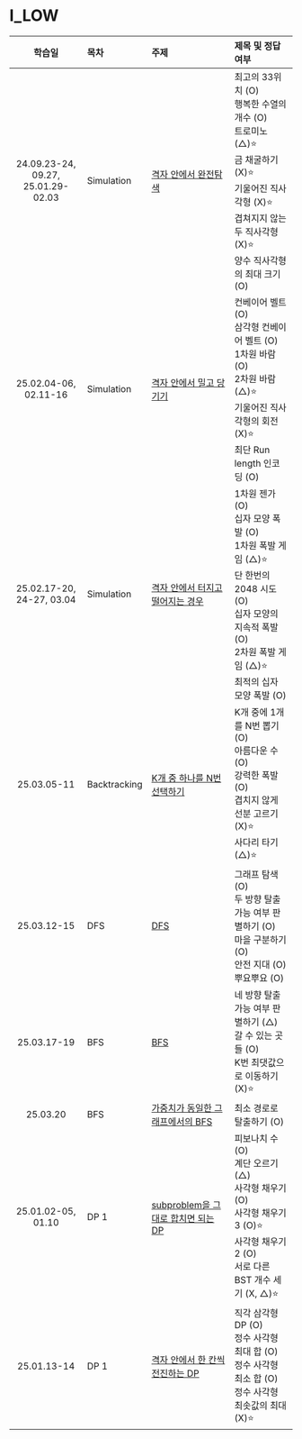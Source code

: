 # I_LOW

|                학습일                 | 목차         | 주제                                                                                         | 제목 및 정답여부                                                                                                                                                                      |
| :-----------------------------------: | :----------- | :------------------------------------------------------------------------------------------- | :------------------------------------------------------------------------------------------------------------------------------------------------------------------------------------ |
| 24.09.23-24, 09.27,<br>25.01.29-02.03 | Simulation   | [격자 안에서 완전탐색](./Simulation/격자%20안에서%20완전탐색.js)                             | 최고의 33위치 (O)<br>행복한 수열의 개수 (O)<br>트로미노 (△)⭐️<br>금 채굴하기 (X)⭐️<br>기울어진 직사각형 (X)⭐️<br>겹쳐지지 않는 두 직사각형 (X)⭐️<br>양수 직사각형의 최대 크기 (O) |
|         25.02.04-06, 02.11-16         | Simulation   | [격자 안에서 밀고 당기기](./Simulation/격자%20안에서%20밀고%20당기기.js)                     | 컨베이어 벨트 (O)<br>삼각형 컨베이어 벨트 (O)<br>1차원 바람 (O)<br>2차원 바람 (△)⭐️<br>기울어진 직사각형의 회전 (X)⭐️<br>최단 Run length 인코딩 (O)                                 |
|       25.02.17-20, 24-27, 03.04       | Simulation   | [격자 안에서 터지고 떨어지는 경우](./Simulation/격자%20안에서%20터지고%20떨어지는%20경우.js) | 1차원 젠가 (O)<br>십자 모양 폭발 (O)<br>1차원 폭발 게임 (△)⭐️<br>단 한번의 2048 시도 (O)<br>십자 모양의 지속적 폭발 (O)<br>2차원 폭발 게임 (△)⭐️<br>최적의 십자 모양 폭발 (O)       |
|              25.03.05-11              | Backtracking | [K개 중 하나를 N번 선택하기](./Backtracking/K개%20중%20하나를%20N번%20선택하기.js)           | K개 중에 1개를 N번 뽑기 (O)<br>아름다운 수 (O)<br>강력한 폭발 (O)<br>겹치지 않게 선분 고르기 (X)⭐️<br>사다리 타기 (△)⭐️<br>                                                         |
|              25.03.12-15              | DFS          | [DFS](./DFS/DFS.js)                                                                          | 그래프 탐색 (O)<br>두 방향 탈출 가능 여부 판별하기 (O)<br>마을 구분하기 (O)<br>안전 지대 (O)<br>뿌요뿌요 (O)                                                                          |
|              25.03.17-19              | BFS          | [BFS](./BFS/BFS.js)                                                                          | 네 방향 탈출 가능 여부 판별하기 (△)<br>갈 수 있는 곳들 (O)<br>K번 최댓값으로 이동하기 (X)⭐️                                                                                          |
|               25.03.20                | BFS          | [가중치가 동일한 그래프에서의 BFS](./BFS/가중치가%20동일한%20그래프에서의%20BFS.js)          | 최소 경로로 탈출하기 (O)<br>                                                                                                                                                          |
|          25.01.02-05, 01.10           | DP 1         | [subproblem을 그대로 합치면 되는 DP](./DP%201/subproblem을%20그대로%20합치면%20되는%20DP.js) | 피보나치 수 (O)<br>계단 오르기 (△)<br>사각형 채우기 (O)<br>사각형 채우기3 (O)⭐️<br>사각형 채우기2 (O)<br>서로 다른 BST 개수 세기 (X, △)⭐️                                           |
|              25.01.13-14              | DP 1         | [격자 안에서 한 칸씩 전진하는 DP](./DP%201/격자%20안에서%20한%20칸씩%20전진하는%20DP.js)     | 직각 삼각형 DP (O)<br>정수 사각형 최대 합 (O)<br>정수 사각형 최소 합 (O)<br>정수 사각형 최솟값의 최대 (X)⭐️<br>                                                                      |
